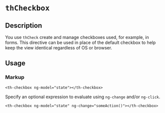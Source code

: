 # `thCheckbox`

## Description

You use `thCheck` create and manage checkboxes used, for example, in forms. This directive can be used in place of the default checkbox to help keep the view identical regardless of OS or browser.

## Usage

### Markup
```
<th-checkbox ng-model="state"></th-checkbox>
```
Specify an optional expression to evaluate using `ng-change` and/or `ng-click`.
```
<th-checkbox ng-model="state" ng-change="someAction()"></th-checkbox>
```
